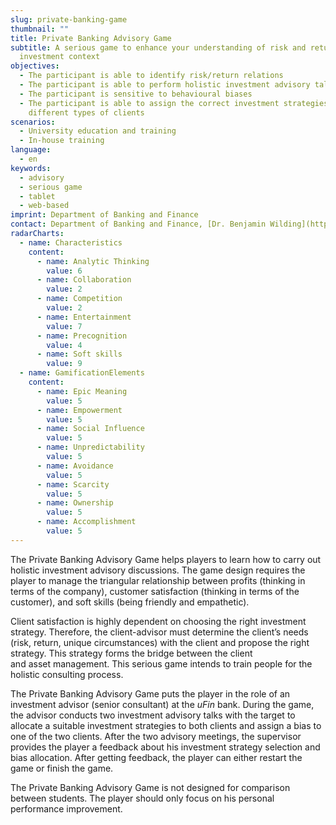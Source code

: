 ```yaml
---
slug: private-banking-game
thumbnail: ""
title: Private Banking Advisory Game
subtitle: A serious game to enhance your understanding of risk and return in an
  investment context
objectives:
  - The participant is able to identify risk/return relations​
  - The participant is able to perform holistic investment advisory talks​
  - The participant is sensitive to behavioural biases​
  - The participant is able to assign the correct investment strategies for
    different types of clients
scenarios:
  - University education and training
  - In-house training
language:
  - en
keywords:
  - advisory
  - serious game
  - tablet
  - web-based
imprint: Department of Banking and Finance
contact: Department of Banking and Finance, [Dr. Benjamin Wilding](https://www.bf.uzh.ch/de/persons/wilding-benjamin)
radarCharts:
  - name: Characteristics
    content:
      - name: Analytic Thinking
        value: 6
      - name: Collaboration
        value: 2
      - name: Competition
        value: 2
      - name: Entertainment
        value: 7
      - name: Precognition
        value: 4
      - name: Soft skills
        value: 9
  - name: GamificationElements
    content:
      - name: Epic Meaning
        value: 5
      - name: Empowerment
        value: 5
      - name: Social Influence
        value: 5
      - name: Unpredictability
        value: 5
      - name: Avoidance
        value: 5
      - name: Scarcity
        value: 5
      - name: Ownership
        value: 5
      - name: Accomplishment
        value: 5
---
```


The Private Banking Advisory Game helps players to learn how to carry out holistic investment advisory discussions. The game design requires the player to manage the triangular relationship between profits (thinking in terms of the company), customer satisfaction (thinking in terms of the customer), and soft skills (being friendly and empathetic).​

Client satisfaction is highly dependent on choosing the right investment strategy. Therefore, the client-advisor must determine the client’s needs (risk, return, unique circumstances) with the client and propose the right strategy. This strategy forms the bridge between the client and asset management. This serious game intends to train people for the holistic consulting process.​

​The Private Banking Advisory Game puts the player in the role of an investment advisor (senior consultant) at the *uFin* bank. During the game, the advisor conducts two investment advisory talks with the target to allocate a suitable investment strategies to both clients and assign a bias to one of the two clients. After the two advisory meetings, the supervisor provides the player a feedback about his investment strategy selection and bias allocation. After getting feedback, the player can either restart the game or finish the game.​

​The Private Banking Advisory Game is not designed for comparison between students. The player should only focus on his personal performance improvement.
